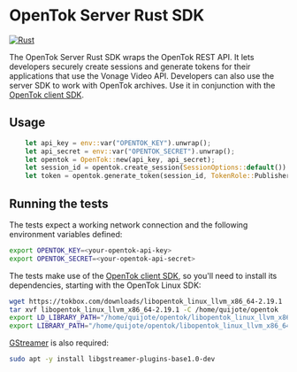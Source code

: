 # OpenTok Server Rust SDK

[![Rust](https://github.com/ferjm/opentok-server-rs/actions/workflows/rust.yml/badge.svg)](https://github.com/ferjm/opentok-server-rs/actions/workflows/rust.yml)

The OpenTok Server Rust SDK wraps the OpenTok REST API. It lets developers securely create sessions and generate tokens
for their applications that use the Vonage Video API. Developers can also use the server SDK to work with OpenTok archives.
Use it in conjunction with the [OpenTok client SDK](https://github.com/ferjm/opentok-rs).

## Usage

```rust
    let api_key = env::var("OPENTOK_KEY").unwrap();
    let api_secret = env::var("OPENTOK_SECRET").unwrap();
    let opentok = OpenTok::new(api_key, api_secret);
    let session_id = opentok.create_session(SessionOptions::default()).await;
    let token = opentok.generate_token(session_id, TokenRole::Publisher);
```

## Running the tests

The tests expect a working network connection and the following environment variables defined:

```sh
export OPENTOK_KEY=<your-opentok-api-key>
export OPENTOK_SECRET=<your-opentok-api-secret>
```

The tests make use of the [OpenTok client SDK](https://github.com/ferjm/opentok-rs), so you'll
need to install its dependencies, starting with the OpenTok Linux SDK:

```sh
wget https://tokbox.com/downloads/libopentok_linux_llvm_x86_64-2.19.1
tar xvf libopentok_linux_llvm_x86_64-2.19.1 -C /home/quijote/opentok
export LD_LIBRARY_PATH="/home/quijote/opentok/libopentok_linux_llvm_x86_64-2.19.1/lib:$LD_LIBRARY_PATH"
export LIBRARY_PATH="/home/quijote/opentok/libopentok_linux_llvm_x86_64-2.19.1/lib:$LIBRARY_PATH"
```

[GStreamer](https://gitlab.freedesktop.org/gstreamer/gstreamer-rs) is also required:

```sh
sudo apt -y install libgstreamer-plugins-base1.0-dev
```
